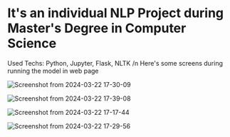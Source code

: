 # It's an individual NLP Project during Master's Degree in Computer Science 

Used Techs: Python, Jupyter, Flask, NLTK /n
Here's some screens during running the model in web page 

![Screenshot from 2024-03-22 17-30-09](https://github.com/AhmedGamal-29/autofill-trigram/assets/101002059/f5707670-7fc8-4380-8d7d-85f0152adb1f)

![Screenshot from 2024-03-22 17-39-08](https://github.com/AhmedGamal-29/autofill-trigram/assets/101002059/a5e0b004-816b-4c02-ba70-340504fff742)

![Screenshot from 2024-03-22 17-17-44](https://github.com/AhmedGamal-29/autofill-trigram/assets/101002059/7ef5cff7-6e94-45e7-b8ca-962fe6bda831)

![Screenshot from 2024-03-22 17-29-56](https://github.com/AhmedGamal-29/autofill-trigram/assets/101002059/18b7f131-b79d-4d06-85c8-0589c2d098a3)
